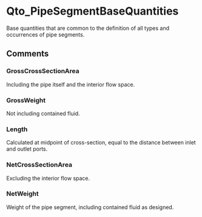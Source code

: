 # Qto_PipeSegmentBaseQuantities

Base quantities that are common to the definition of all types and occurrences of pipe segments.
<!-- end of short definition -->

## Comments

### GrossCrossSectionArea

Including the pipe itself and the interior flow space.

### GrossWeight

Not including contained fluid.

### Length

Calculated at midpoint of cross-section, equal to the distance between inlet and outlet ports.

### NetCrossSectionArea

Excluding the interior flow space.

### NetWeight

Weight of the pipe segment, including contained fluid as designed.

